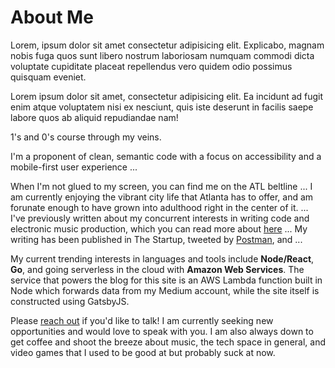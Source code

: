 # About Me

Lorem, ipsum dolor sit amet consectetur adipisicing elit. Explicabo,
magnam nobis fuga quos sunt libero nostrum laboriosam numquam commodi
dicta voluptate cupiditate placeat repellendus vero quidem odio possimus
quisquam eveniet.

Lorem ipsum dolor sit amet, consectetur adipisicing elit. Ea incidunt ad
fugit enim atque voluptatem nisi ex nesciunt, quis iste deserunt in
facilis saepe labore quos ab aliquid repudiandae nam!

1's and 0's course through my veins.

I'm a proponent of clean, semantic code with a focus on accessibility and a mobile-first user experience ...

When I'm not glued to my screen, you can find me on the ATL beltline ... I am currently enjoying the vibrant city life that Atlanta has to offer, and am forunate enough to have grown into adulthood right in the center of it.
...
I've previously written about my concurrent interests in writing code and electronic music production, which you can read more about [here](linktoblog)
...
My writing has been published in The Startup, tweeted by [Postman](linktosite), and ...

My current trending interests in languages and tools include **Node/React**, **Go**, and going serverless in the cloud with **Amazon Web Services**. The service that powers the blog for this site is an AWS Lambda function built in Node which forwards data from my Medium account, while the site itself is constructed using GatsbyJS.

Please [reach out](mailto) if you'd like to talk! I am currently seeking new opportunities and would love to speak with you. I am also always down to get coffee and shoot the breeze about music, the tech space in general, and video games that I used to be good at but probably suck at now.
